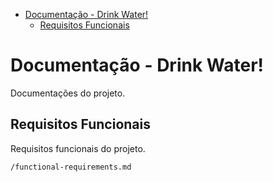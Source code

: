 - [Documentação - Drink Water!](#documentação---drink-water)
  - [Requisitos Funcionais](#requisitos-funcionais)

# Documentação - Drink Water!

Documentações do projeto.


## Requisitos Funcionais

Requisitos funcionais do projeto.

`/functional-requirements.md`
